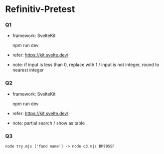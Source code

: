 # Refinitiv-Pretest
### Q1
- framework: SvelteKit

    npm run dev

- refer: https://kit.svelte.dev/
- note: if input is less than 0, replace with 1 / input is not integer, round to nearest integer
### Q2
- framework: SvelteKit

    npm run dev

- refer: https://kit.svelte.dev/
- note: partial search / show as table
### Q3

    node try.mjs ['fund name'] -> node q3.mjs BM70SSF
